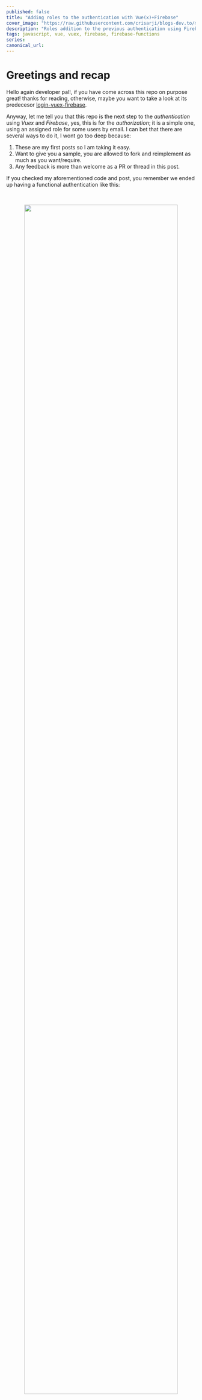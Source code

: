 ```yaml
---
published: false
title: "Adding roles to the authentication with Vue(x)+Firebase"
cover_image: "https://raw.githubusercontent.com/crisarji/blogs-dev.to/master/blog-posts/roles-vuex-firebase/assets/vue-roles-firebase.png"
description: "Roles addition to the previous authentication using Firebase user claims, Firebase functions and Vue routing"
tags: javascript, vue, vuex, firebase, firebase-functions
series:
canonical_url:
---
```


# Greetings and recap

Hello again developer pal!, if you have come across this repo on purpose great! thanks for reading, otherwise, maybe you want to take a look at its predecesor [login-vuex-firebase](https://dev.to/crisarji/authentication-with-vue-x-firebase-31dc).

Anyway, let me tell you that this repo is the next step to the _authentication_ using _Vuex_ and _Firebase_, yes, this is for the _authorization_; it is a simple one, using an assigned role for some users by email. I can bet that there are several ways to do it, I wont go too deep because:

1.  These are my first posts so I am taking it easy.
2.  Want to give you a sample, you are allowed to fork and reimplement as much as you want/require.
3.  Any feedback is more than welcome as a PR or thread in this post.

If you checked my aforementioned code and post, you remember we ended up having a functional authentication like this:

<br/>
<p align="center">
  <img width="90%" src="https://raw.githubusercontent.com/crisarji/blogs-dev.to/master/blog-posts/roles-vuex-firebase/assets/login-vue-firebase.gif">
</p>
<br/>

So far so good!, but what would happen if you want to limitate the access to the users?, depending whether dealing with an `admin` or a `player`(yeap these are the couple roles we could have for this case), we want to have a way to allow certain views to the `admin` and some others to the `player`, something like this:

<br/>
<h3>Admin</h3>
<p>Allow the access as an administrator to a <strong>dashboard</strong> page, but forbid to access other users page</p>
<p align="center">
  <img width="90%" src="https://raw.githubusercontent.com/crisarji/blogs-dev.to/master/blog-posts/roles-vuex-firebase/assets/login-admin.gif" alt="Login Admin">
</p>
<br/>

<br/>
<h3>Player</h3>
<p>Allow the access as a player to a <strong>landing</strong> page, but forbid to access admin pages</p>
<p align="center">
  <img width="90%" src="https://raw.githubusercontent.com/crisarji/blogs-dev.to/master/blog-posts/roles-vuex-firebase/assets/login-player.gif" alt="Login Player">
</p>
<br/>

Too much text and gifs, let see the code!

## Show Me The Code

_Disclaimer_: For the last post, I mentioned that there are plenty of posts related to `Firebase` and how to set it up, and that you should have a basic knowledge of the platform, at least have 1 project and the API Keys available. In this ocassion I'll be a bit more picky, it is imperative to have some knowledge of `Firebase functions`, in case you are not familiar you can read about it [here](https://firebase.google.com/docs/functions).
Also, for running functions there are 2 main requirements: 1. node version when deploying must be 10 or above, 2. some interactions may require an upgrade from `Spark` to `Blaze` plan.

Let me share to you the Github code [here](https://github.com/crisarji/roles-vuex-firebase), you can find the requirements for running the app locally, also a `functions` folder which is required for the roles implementation; since it is still in an early stage, no live demo yet.

## Want some explanation? sure thing! keep reading below

As you already know, we are diving in a bay called `Firebase`, we'll interact a bit more with one of its islands the `Firebase console`, so please have an active project, that will make it easier for you to follow the explanations, I'll split them into steps for trying to make it easier to read.

## Step 1

### Roles collection on Firebase

Since the goal is give you an idea of what you can do with the platform `roles` collection only requires 2 properties: one for the _email_ and one for the _isAdmin_, remember that you can make it suit your requirements whatever other way you want or need.

<br/>
<p align="center">
  <img width="90%" src="https://raw.githubusercontent.com/crisarji/blogs-dev.to/master/blog-posts/roles-vuex-firebase/assets/roles-entry.png" alt="Login Player">
</p>
<br/>

Now on, whenever a user with this email is created, `Firebase` on its own will turn it into an `admin` user, any other user will be treated as a `player` role, keep reading to see the how!

## Step 2

### Firebase and Custom Claims

First thing to know is the way the platform exposes the authorization interaction, this is through the use of _Custom Claims_ and _Security Rules_; we are aboarding the first in here. According to the official documentation:

```
The Firebase Admin SDK supports defining custom attributes on user accounts. This provides the ability to implement various access control strategies, including role-based access control, in Firebase apps. These custom attributes can give users different levels of access (roles), which are enforced in an application's security rules.
```

What does that mean?, well in summay it means that after creating a new user, we can append some new attributes to the `claims` object present in the background, and we can take advantage of that behavior for handling _roles_, not too hard to follow right?

You can read much more about _Claims_ [here](https://firebase.google.com/docs/auth/admin/custom-claims) in case you are not convinced with my shallow explanation.

## Step 3

### Setting Custom Claims

For setting a custom claim is necessary to make a couple changes in the previous code we used for the login.

First of all, a small tweak needs to be done on _signup_ action on `store/modules/authentication.js`; just flip the _enable_ to `false`:

```js
  ...
  async signup({ commit }, payload) {
    commit('setLoading', true);
    await fb.auth.createUserWithEmailAndPassword(payload.email, payload.password)
      .then(firebaseData => {
        fb.usersCollection.doc(firebaseData.user.uid).set({
          nickname: payload.nickname,
          name: payload.name,
          email: payload.email,
          enable: false // <= this from true to false
        })
          .then(_ => {
  ...
  ...
  ...
```

This will force every single created user to be flipped to _enable = true_ manually or programatically.

You could ask yourself _Why would I disable every new user?_, well imagine that you have a selected group of users for your application, you dont want to control the signup but the signin, so you can filter who interacts with your before hand.

Important: take into account that what we just did was to disconnect the user created in our custom `users` collection, remember that this is an extension for the `authorization user`, this last is the one which possesses the `claim` that we need to modify for the role.

So, how can we add the `claim` for a brand new created user?, well with a predefined [trigger background function](https://firebase.google.com/docs/functions/firestore-events) of course!

Long story short => `Firebase` has some triggers to be used out of the box in cases of create, update, delete, etc a user; the trigger we do care in particular is `onCreate`.

After knowing this, in the _root_ folder of the project, there is new folder called `functions`, it is a simple structure with an _index.js_, a _package.json_, and a few more required-but-simple files, take a look at the first:

_index.js_

```js
const functions = require('firebase-functions');
const admin = require('firebase-admin');
admin.initializeApp();
exports.processSignUp = functions.auth.user().onCreate(async user => {
  if (user.email) {
    const adminUsers = admin.firestore().collection('adminUsers');
    const snapshot = await adminUsers.where('email', '==', user.email).get();
    const customClaims = snapshot.empty ? { player: true } : { admin: true };
    return admin
      .auth()
      .setCustomUserClaims(user.uid, customClaims)
      .then(_ => {
        if (!snapshot.empty) {
          const userUpdate = admin.firestore().collection('users');
          userUpdate.doc(user.uid).set({
            nickname: user.email,
            name: user.email,
            email: user.email,
            enable: true,
          });
          functions.logger.info(`User with email ${user.email} was added as admin and enabled!`);
        }
        const metadataRef = admin.database().ref('metadata/' + user.uid);
        return metadataRef.set({ refreshTime: new Date().getTime() });
      })
      .catch(error => {
        functions.logger.error(`There was an error whilst adding ${user.email} as admin`, error);
        return;
      });
  }
  functions.logger.console.warn(`There was no email supplied for user, no role added.`);
  return;
});
```

Saw that?, in only 32 lines of code(it could be even less) resides all the logic for checking the role, add it if required, modify the extended user and report the execution status of the function, let's split it bit by bit.

This code imports the required modules, initialize the app and registers the trigger for the `OnCreate`; therefore whenever a new user is added, via `signUp` or `manually` it will pass through this function.

```js
const functions = require('firebase-functions');
const admin = require('firebase-admin');

admin.initializeApp();

exports.processSignUp = functions.auth.user().onCreate(async user => {
  ...
  ...
  ...
```

Next, if no email is registered for any reason, the logger exposed by _firebase-functions_ writes in the web logs

```js
if (user.email) {
  ...
  ...
  }
  functions.logger.console.warn(`There was no email supplied for user, no role added.`);
  return;
});
```

In case a valid email is in place(this should be almost always), the function will look for the `roles` collection, will execute a query _where_ looking up for the email, in case of match, the `snapshot` will not be empty, thus the `customClaim` is set as _admin_, otherwise it will be dealing with a _player_

```js
exports.processSignUp = functions.auth.user().onCreate(async user => {
  if (user.email) {
    const adminUsers = admin.firestore().collection('adminUsers');
    const snapshot = await adminUsers.where('email', '==', user.email).get();
    const customClaims = snapshot.empty ? { player: true } : { admin: true };
    return admin
```

The final step is `setCustomUserClaims` using the _uid_ identifying the user and the _customClaim_ which determines whether dealing with an _admin_ or a _player_; also notice that in case the function is dealing with an _admin_ it will add a new record in the extended _users_ collection(pretty much what we do in the _signup_ action in our _authentication_ module).

```js
const customClaims = snapshot.empty ? { player: true } : { admin: true };
return admin
  .auth()
  .setCustomUserClaims(user.uid, customClaims)
  .then(_ => {
    if (!snapshot.empty) {
      const userUpdate = admin.firestore().collection('users');
      userUpdate.doc(user.uid).set({
        nickname: user.email,
        name: user.email,
        email: user.email,
        enable: true,
      });
      functions.logger.info(`User with email ${user.email} was added as admin and enabled!`);
    }
    const metadataRef = admin.database().ref('metadata/' + user.uid);
    return metadataRef.set({ refreshTime: new Date().getTime() });
  })
  .catch(error => {
    functions.logger.error(`There was an error whilst adding ${user.email} as admin`, error);
    return;
  });
```

Look the code above, among the props notice the _enable = true_, this has a double purpose:

1. Enable the admin user immediately
2. Allows the creation of admin users directly from `Firebase console` instead of going through the whole signup process

So, something like this is possible, easier and more viable than running the whole signup:

<br/>
<p align="center">
  <img width="90%" src="https://raw.githubusercontent.com/crisarji/blogs-dev.to/master/blog-posts/roles-vuex-firebase/assets/adding-admin-user.png" alt="Login Player">
</p>
<br/>

In case you were wondering, yes, this user above is the same added in the [Step 1](#step-1).

## Step 4

### Deploying the processSignUp function

Hope you have followed the previous steps, may look a bit complicated, but after a couple more reads will be cristal clear!, so for the next step we need to deploy the `processSignUp` function, let's take a look at `Firebase's` console first:

In console, in `Functions` section, if no functions created a 2-steps wizard will appear

Step 1
<br/>

<p align="center">
  <img width="90%" src="https://raw.githubusercontent.com/crisarji/blogs-dev.to/master/blog-posts/roles-vuex-firebase/assets/config-functions-step1.png" alt="Config Functions Step1">
</p>
<br/>

Step 2
<br/>

<p align="center">
  <img width="90%" src="https://raw.githubusercontent.com/crisarji/blogs-dev.to/master/blog-posts/roles-vuex-firebase/assets/config-functions-step2.png" alt="Config Functions Step2">
</p>
<br/>

Final Panel
<br/>

<p align="center">
  <img width="90%" src="https://raw.githubusercontent.com/crisarji/blogs-dev.to/master/blog-posts/roles-vuex-firebase/assets/functions-panel.png" alt="Functions Panel">
</p>
<br/>

Now, how to deploy the function in Firebase?, it is an easy process(the followinf steps must be executed inside `functions` folder):

Connect your `functions` with your `Firebase` project executing:

```sh
  firebase use --add
```

Pick the project and an alias(this works better when multiple projects exist under the same instance)

<br/>
<p align="center">
  <img width="90%" src="https://raw.githubusercontent.com/crisarji/blogs-dev.to/master/blog-posts/roles-vuex-firebase/assets/firebase-use-add.png" alt="Firebase Use Add">
</p>
<br/>

Next, run the script:

```sh
  npm run deploy
```

After that, the deploy should be completed and successful

<br/>
<p align="center">
  <img width="90%" src="https://raw.githubusercontent.com/crisarji/blogs-dev.to/master/blog-posts/roles-vuex-firebase/assets/function-deploy-successful.png" alt="Firebase Use Add">
</p>
<br/>

Now if you navigate to the `Firebase functions console` again, there must be a new entry for the just created function

<br/>
<p align="center">
  <img width="90%" src="https://raw.githubusercontent.com/crisarji/blogs-dev.to/master/blog-posts/roles-vuex-firebase/assets/panel-deployed-function.png" alt="Firebase Use Add">
</p>
<br/>

And that's it! every time a matching-role user is added, an information message will be displayed in the records of the function

<br/>
<p align="center">
  <img width="90%" src="https://raw.githubusercontent.com/crisarji/blogs-dev.to/master/blog-posts/roles-vuex-firebase/assets/function-execution-successful.png" alt="Firebase Use Add">
</p>
<br/>

## Step 5

### New Routes to be validated

The routes are pretty much the same, just add the new views, add a _meta_ attribute with the custom prop `requiresAuth`, and register them.

```js
  ...
  const routerOptions = [
    { path: '/', component: 'Landing', meta: { requiresAuth: true } },
    { path: '/auth', component: 'Auth' },
    { path: '/landing', component: 'Landing', meta: { requiresAuth: true } },
    { path: '/dashboard', component: 'Dashboard', meta: { requiresAuth: true } },
    { path: '*', component: 'Auth' },
  ];

  const routes = routerOptions.map(route => {
    return {
      ...route,
      component: () => import(/* webpackChunkName: "{{route.component}}" */ `../views/${route.component}.vue`)
    };
  });

  Vue.use(Router);
  ...
```

Remember the method _beforeEach_? now is more important than before, the `claims` added in the `processSignUp` are checked before navigating to every single view; when an `admin` tries to navigate a `player` page, is inmediately redirected to its scope of enabled view(s) and vice versa; this way the app is ready to `authenticate` and `authorize` users(in a simple way)

```ts
  ...
  const router = new Router({
    mode: 'history',
    routes
  });
  router.beforeEach((to, from, next) => {
  auth.onAuthStateChanged(userAuth => {
    if (userAuth) {
      auth.currentUser.getIdTokenResult()
        .then(({claims}) => {
          if (claims.admin) {
            if (to.path !== '/dashboard')
              return next({
                path: '/dashboard',
              });
          }
          if (claims.player) {
            if (to.path !== '/landing')
              return next({
                path: '/landing',
              });
          }
        })
      }
      const requiresAuth = to.matched.some(record => record.meta.requiresAuth);
      const isAuthenticated = auth.currentUser;
      if (requiresAuth && !isAuthenticated) {
        next('/auth');
      } else {
        next();
      }
    })
    next();
  });
  ...
```

## Conclusion

Protect the app views is possible using `Firebase` and `Vue`, it is a bit trickier than the simple login but not impossible; maybe you could have a better way to do it, let's discuss in a thread below!

Thanks for reading!
